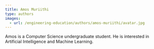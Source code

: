```yaml
---
title: Amos Muriithi
type: authors
images:
  - url: /engineering-education/authors/amos-muriithi/avatar.jpg 
---
```

Amos is a Computer Science undergraduate student. He is interested in Artificial Intelligence and Machine Learning.
